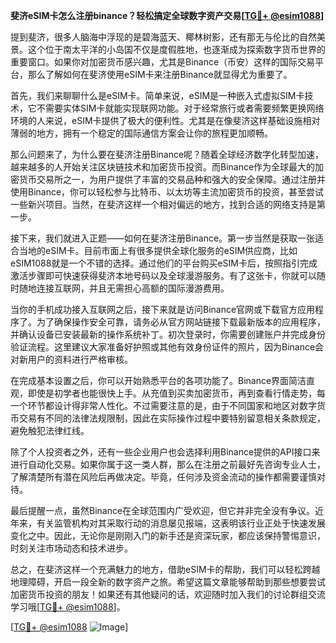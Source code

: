 **斐济eSIM卡怎么注册binance？轻松搞定全球数字资产交易[[TG💪+ @esim1088](https://t.me/s/esim1088)]**

提到斐济，很多人脑海中浮现的是碧海蓝天、椰林树影，还有那无与伦比的自然美景。这个位于南太平洋的小岛国不仅是度假胜地，也逐渐成为探索数字货币世界的重要窗口。如果你对加密货币感兴趣，尤其是Binance（币安）这样的国际交易平台，那么了解如何在斐济使用eSIM卡来注册Binance就显得尤为重要了。

首先，我们来聊聊什么是eSIM卡。简单来说，eSIM是一种嵌入式虚拟SIM卡技术，它不需要实体SIM卡就能实现联网功能。对于经常旅行或者需要频繁更换网络环境的人来说，eSIM卡提供了极大的便利性。尤其是在像斐济这样基础设施相对薄弱的地方，拥有一个稳定的国际通信方案会让你的旅程更加顺畅。

那么问题来了，为什么要在斐济注册Binance呢？随着全球经济数字化转型加速，越来越多的人开始关注区块链技术和加密货币投资。而Binance作为全球最大的加密货币交易所之一，为用户提供了丰富的交易品种和强大的安全保障。通过注册并使用Binance，你可以轻松参与比特币、以太坊等主流加密货币的投资，甚至尝试一些新兴项目。当然，在斐济这样一个相对偏远的地方，找到合适的网络支持是第一步。

接下来，我们就进入正题——如何在斐济注册Binance。第一步当然是获取一张适合当地的eSIM卡。目前市面上有很多提供全球化服务的eSIM供应商，比如eSIM1088就是一个不错的选择。通过他们的平台购买eSIM卡后，按照指引完成激活步骤即可快速获得斐济本地号码以及全球漫游服务。有了这张卡，你就可以随时随地连接互联网，并且无需担心高额的国际漫游费用。

当你的手机成功接入互联网之后，接下来就是访问Binance官网或下载官方应用程序了。为了确保操作安全可靠，请务必从官方网站链接下载最新版本的应用程序，并确认设备已安装最新的操作系统补丁。初次登录时，你需要创建账户并完成身份验证流程。这里建议大家准备好护照或其他有效身份证件的照片，因为Binance会对新用户的资料进行严格审核。

在完成基本设置之后，你可以开始熟悉平台的各项功能了。Binance界面简洁直观，即使是初学者也能很快上手。从充值到买卖加密货币，再到查看行情走势，每一个环节都设计得非常人性化。不过需要注意的是，由于不同国家和地区对数字货币交易有不同的法律法规限制，因此在实际操作过程中要特别留意相关条款规定，避免触犯法律红线。

除了个人投资者之外，还有一些企业用户也会选择利用Binance提供的API接口来进行自动化交易。如果你属于这一类人群，那么在注册之前最好先咨询专业人士，了解清楚所有潜在风险后再做决定。毕竟，任何涉及资金流动的操作都需要谨慎对待。

最后提醒一点，虽然Binance在全球范围内广受欢迎，但它并非完全没有争议。近年来，有关监管机构对其采取行动的消息屡见报端，这表明该行业正处于快速发展变化之中。因此，无论你是刚刚入门的新手还是资深玩家，都应该保持警惕意识，时刻关注市场动态和技术进步。

总之，在斐济这样一个充满魅力的地方，借助eSIM卡的帮助，我们可以轻松跨越地理障碍，开启一段全新的数字资产之旅。希望这篇文章能够帮助到那些想要尝试加密货币投资的朋友！如果还有其他疑问的话，欢迎随时加入我们的讨论群组交流学习哦[[TG💪+ @esim1088](https://t.me/s/esim1088)]。

[[TG💪+ @esim1088](https://t.me/s/esim1088) ![Image](https://i.postimg.cc/4NQfJmqS/Snipaste-2025-05-13-00-14-12.png)]